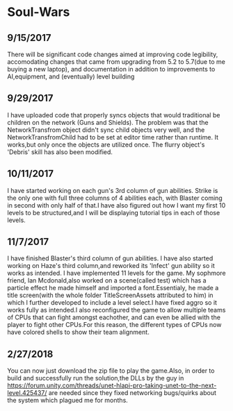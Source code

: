 

# Soul-Wars

9/15/2017
---------
There will be significant code changes aimed at improving code legibility, accomodating changes that came from upgrading from 5.2 to 5.7(due to me buying a new laptop), and documentation in addition to improvements to AI,equipment, and (eventually) level building

9/29/2017
---------
I have uploaded code that properly syncs objects that would traditional be children on the network (Guns and Shields). The problem was that the NetworkTransfrom object didn't sync child objects very well, and the NetworkTransfromChild had to be set at editor time rather than runtime. It works,but only once the objects are utilized once. The flurry object's 'Debris' skill has also been modified.

10/11/2017
---------
I have started working on each gun's 3rd column of gun abilities. Strike is the only one with full three columns of 4 abilities each, with
Blaster coming in second with only half of that.I have also figured out how I want my first 10 levels to be structured,and I will be 
displaying tutorial tips in each of those levels.

11/7/2017
---------
I have finished Blaster's third column of gun abilities. I have also started working on Haze's third column,and reworked its 'Infect' gun ability so it works as intended. I have implemented 11 levels for the game. My sophmore friend, Ian Mcdonald,also worked on a scene(called test) which has a particle effect he made himself and imported a font.Essentialy, he made a title screen(with the whole folder TitleScreenAssets attributed to him) in which I further developed to include a level select.I have fixed aggro so it works fully as intended.I also reconfigured the game to allow multiple teams of CPUs that can fight amongst eachother, and can even be allied with the player to fight other CPUs.For this reason, the different types of CPUs now have colored shells to show their team alignment.

2/27/2018
---------
You can now just download the zip file to play the game.Also, in order to build and successfully run the solution,the DLLs by the guy in
https://forum.unity.com/threads/unet-hlapi-pro-taking-unet-to-the-next-level.425437/ are needed since they fixed networking bugs/quirks about the system which plagued me for months.
